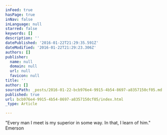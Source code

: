 ```yaml
---
inFeed: true
hasPage: true
inNav: false
inLanguage: null
starred: false
keywords: []
description: ''
datePublished: '2016-01-22T21:29:35.591Z'
dateModified: '2016-01-22T21:29:23.306Z'
authors: []
publisher:
  name: null
  domain: null
  url: null
  favicon: null
title: ''
author: []
sourcePath: _posts/2016-01-22-bcb976e4-9915-4b54-8697-a8357150cf05.md
published: true
url: bcb976e4-9915-4b54-8697-a8357150cf05/index.html
_type: Article

---
```

"Every man I meet is my superior in some way. In that, I learn of him." Emerson